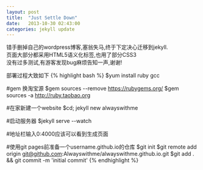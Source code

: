 ```yaml
---
layout: post
title:  "Just Settle Down"
date:   2013-10-30 02:43:00
categories: jekyll update
---
```


错手删掉自己的wordpress博客,塞翁失马,终于下定决心迁移到jekyll.  
页面大部分都采用HTML5语义化标签,也用了部分CSS3  
没有过多测试,有游客发现bug麻烦告知一声,谢谢!

部署过程大致如下
{% highlight bash %}
$yum install ruby gcc

#gem 换淘宝源
$gem sources --remove https://rubygems.org/
$gem sources -a http://ruby.taobao.org

#在家新建一个website
$cd; jekyll new alwayswithme

#启动服务器
$jekyll serve --watch

#地址栏输入0:4000应该可以看到生成页面

#使用git pages前准备一个username.github.io的仓库
$git init
$git remote add origin git@github.com:Alwayswithme/alwayswithme.github.io.git
$git add . && git commit -m 'initial commit'
{% endhighlight %}
